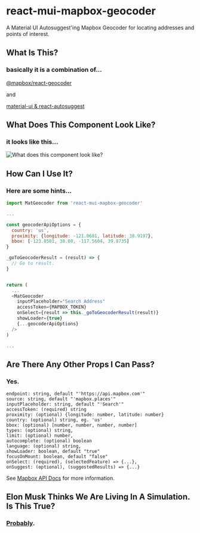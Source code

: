 # react-mui-mapbox-geocoder

A Material UI Autosuggest'ing Mapbox Geocoder for locating addresses and points of interest.

## What Is This?

### basically it is a combination of...

[@mapbox/react-geocoder](https://github.com/mapbox/react-geocoder)

and

[material-ui & react-autosuggest](https://material-ui.com/demos/autocomplete/#react-autosuggest)

## What Does This Component Look Like?

### it looks like this...

![What does this component look like?](https://raw.githubusercontent.com/wheredoesyourmindgo/react-mui-mapbox-geocoder/master/what-this-looks-like.gif)

## How Can I Use It?

### Here are some hints...

```javascript
import MatGeocoder from 'react-mui-mapbox-geocoder'

...

const geocoderApiOptions = {
  country: 'us',
  proximity: {longitude: -121.0681, latitude: 38.9197},
  bbox: [-123.8501, 38.08, -117.5604, 39.8735]
}

_goToGeocoderResult = (result) => {
  // Go to result.
}


return (
  ...
  <MatGeocoder
    inputPlaceholder="Search Address"
    accessToken={MAPBOX_TOKEN}
    onSelect={result => this._goToGeocoderResult(result)}
    showLoader={true}
    {...geocoderApiOptions}
  />
)

...

```

## Are There Any Other Props I Can Pass?

### Yes.

    endpoint: string, default "'https://api.mapbox.com'"
    source: string, default "'mapbox.places'"
    inputPlaceholder: string, default "'Search'"
    accessToken: (required) string
    proximity: (optional) {longitude: number, latitude: number}
    country: (optional) string, eg. 'us'
    bbox: (optional) [number, number, number, number]
    types: (optional) string,
    limit: (optional) number,
    autocomplete: (optional) boolean
    language: (optional) string,
    showLoader: boolean, default "true"
    focusOnMount: boolean, default "false"
    onSelect: (required), (selectedFeature) => {...},
    onSuggest: (optional), (suggestedResults) => {...}

See [Mapbox API Docs](https://www.mapbox.com/api-documentation/#request-format) for more information.

## Elon Musk Thinks We Are Living In A Simulation. Is This True?

### [Probably](https://en.wikipedia.org/wiki/Simulation_hypothesis).


